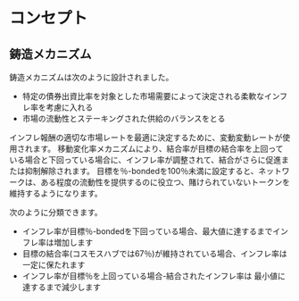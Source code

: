 # コンセプト

## 鋳造メカニズム

鋳造メカニズムは次のように設計されました。

- 特定の債券出資比率を対象とした市場需要によって決定される柔軟なインフレ率を考慮に入れる
- 市場の流動性とステーキングされた供給のバランスをとる

インフレ報酬の適切な市場レートを最適に決定するために、変動変動レートが使用されます。
移動変化率メカニズムにより、結合率が目標の結合率を上回っている場合と下回っている場合に、インフレ率が調整されて、結合がさらに促進または抑制解除されます。
目標を％-bondedを100％未満に設定すると、ネットワークは、ある程度の流動性を提供するのに役立つ、賭けられていないトークンを維持するようになります。

次のように分類できます。

- インフレ率が目標％-bondedを下回っている場合、最大値に達するまでインフレ率は増加します
- 目標の結合率(コスモスハブでは67％)が維持されている場合、インフレ率は一定に保たれます
- インフレ率が目標％を上回っている場合-結合されたインフレ率は
最小値に達するまで減少します
